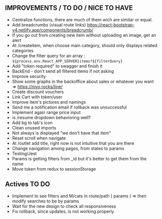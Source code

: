 ## IMPROVEMENTS / TO DO / NICE TO HAVE

- Centralize functions, there are much of them wich are similar or equal.
- Add breadcrumbs (visual route links) https://react-bootstrap-v4.netlify.app/components/breadcrumb/
- If you go out from creating new item without uploading an image, get an alert
- At /createitem, when choose main category, should only displays related categories
- Change the filter query for an array : `${process.env.React_APP_SERVER}items?${filterQuery}`
- Add "token required" to swagger and finish it
- BackEnd - don't send all filtered items if not asking
- Improve security
- Show some graphs in the backoffice about sales or whatever you want => https://nivo.rocks/line/
- Create discount vouchers
- Link Cart with token/user
- Improve item's pictures and namings
- Send me a notification email if rollback was unsuccessful
- Implement again range price input
- is /resume dropdown behavioring well?
- Add bg to tab's icon
- Clean unused imports
- Not always is displayed "we don't have that item"
- Reset scroll when navigate
- At /outlet add title, right now is not intuitive that you are there
- Change navigation among pages, from states to params
- Testing/Jest
- Params is getting filters from \_id but it's better to get them from the name
- Move token from redux to sessionStorage

## Actives TO DO

- Implement to see filters and M/cats in route/path ( params ) => then modify searches to be by params
- Wait for the new design to check all responsiveness
- Fix rollback, since updates, is not working properly
